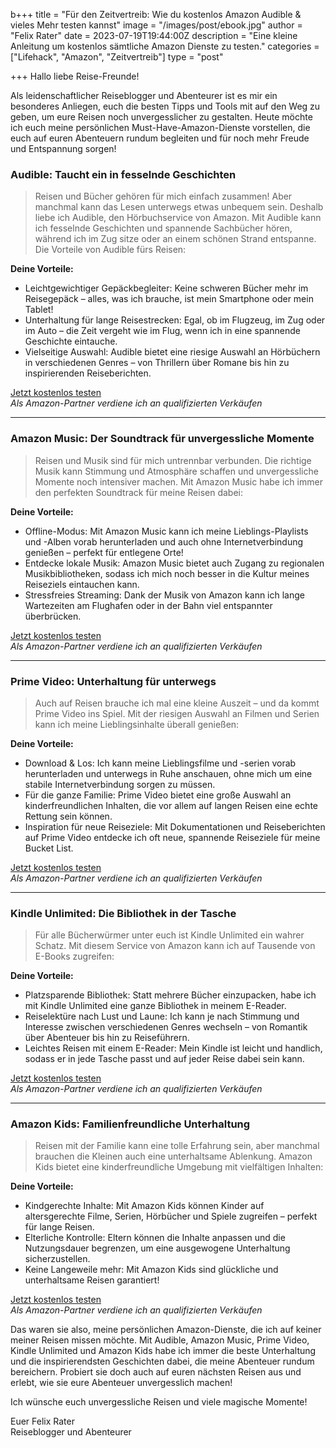 b+++
title = "Für den Zeitvertreib: Wie du kostenlos Amazon Audible & vieles Mehr testen kannst"
image = "/images/post/ebook.jpg"
author = "Felix Rater"
date = 2023-07-19T19:44:00Z
description = "Eine kleine Anleitung um kostenlos sämtliche Amazon Dienste zu testen."
categories = ["Lifehack", "Amazon", "Zeitvertreib"]
type = "post"

+++
Hallo liebe Reise-Freunde!

Als leidenschaftlicher Reiseblogger und Abenteurer ist es mir ein besonderes Anliegen, euch die besten Tipps und Tools mit auf den Weg zu geben, um eure Reisen noch unvergesslicher zu gestalten. Heute möchte ich euch meine persönlichen Must-Have-Amazon-Dienste vorstellen, die euch auf euren Abenteuern rundum begleiten und für noch mehr Freude und Entspannung sorgen!

### Audible: Taucht ein in fesselnde Geschichten

> Reisen und Bücher gehören für mich einfach zusammen! Aber manchmal kann das Lesen unterwegs etwas unbequem sein. Deshalb liebe ich Audible, den Hörbuchservice von Amazon. Mit Audible kann ich fesselnde Geschichten und spannende Sachbücher hören, während ich im Zug sitze oder an einem schönen Strand entspanne. Die Vorteile von Audible fürs Reisen:

**Deine Vorteile:**
- Leichtgewichtiger Gepäckbegleiter: Keine schweren Bücher mehr im Reisegepäck – alles, was ich brauche, ist mein Smartphone oder mein Tablet!
- Unterhaltung für lange Reisestrecken: Egal, ob im Flugzeug, im Zug oder im Auto – die Zeit vergeht wie im Flug, wenn ich in eine spannende Geschichte eintauche.
- Vielseitige Auswahl: Audible bietet eine riesige Auswahl an Hörbüchern in verschiedenen Genres – von Thrillern über Romane bis hin zu inspirierenden Reiseberichten.

[Jetzt kostenlos testen](https://www.amazon.de/dp/B00NTQ6K7E?tag=maltef06-21&linkCode=ur1)</br>
*Als Amazon-Partner verdiene ich an qualifizierten Verkäufen*

--- 

### Amazon Music: Der Soundtrack für unvergessliche Momente

> Reisen und Musik sind für mich untrennbar verbunden. Die richtige Musik kann Stimmung und Atmosphäre schaffen und unvergessliche Momente noch intensiver machen. Mit Amazon Music habe ich immer den perfekten Soundtrack für meine Reisen dabei:


**Deine Vorteile:**
- Offline-Modus: Mit Amazon Music kann ich meine Lieblings-Playlists und -Alben vorab herunterladen und auch ohne Internetverbindung genießen – perfekt für entlegene Orte!
- Entdecke lokale Musik: Amazon Music bietet auch Zugang zu regionalen Musikbibliotheken, sodass ich mich noch besser in die Kultur meines Reiseziels eintauchen kann.
- Stressfreies Streaming: Dank der Musik von Amazon kann ich lange Wartezeiten am Flughafen oder in der Bahn viel entspannter überbrücken.

[Jetzt kostenlos testen](https://www.amazon.de/music/unlimited?tag=maltef06-21)</br>
*Als Amazon-Partner verdiene ich an qualifizierten Verkäufen*

---

### Prime Video: Unterhaltung für unterwegs

> Auch auf Reisen brauche ich mal eine kleine Auszeit – und da kommt Prime Video ins Spiel. Mit der riesigen Auswahl an Filmen und Serien kann ich meine Lieblingsinhalte überall genießen:

**Deine Vorteile:**
- Download & Los: Ich kann meine Lieblingsfilme und -serien vorab herunterladen und unterwegs in Ruhe anschauen, ohne mich um eine stabile Internetverbindung sorgen zu müssen.
- Für die ganze Familie: Prime Video bietet eine große Auswahl an kinderfreundlichen Inhalten, die vor allem auf langen Reisen eine echte Rettung sein können.
- Inspiration für neue Reiseziele: Mit Dokumentationen und Reiseberichten auf Prime Video entdecke ich oft neue, spannende Reiseziele für meine Bucket List.

[Jetzt kostenlos testen](https://www.amazon.de/gp/video/primesignup?tag=maltef06-21&linkCode=ur1)</br>
*Als Amazon-Partner verdiene ich an qualifizierten Verkäufen*

---

### Kindle Unlimited: Die Bibliothek in der Tasche

> Für alle Bücherwürmer unter euch ist Kindle Unlimited ein wahrer Schatz. Mit diesem Service von Amazon kann ich auf Tausende von E-Books zugreifen:

**Deine Vorteile:**
- Platzsparende Bibliothek: Statt mehrere Bücher einzupacken, habe ich mit Kindle Unlimited eine ganze Bibliothek in meinem E-Reader.
- Reiselektüre nach Lust und Laune: Ich kann je nach Stimmung und Interesse zwischen verschiedenen Genres wechseln – von Romantik über Abenteuer bis hin zu Reiseführern.
- Leichtes Reisen mit einem E-Reader: Mein Kindle ist leicht und handlich, sodass er in jede Tasche passt und auf jeder Reise dabei sein kann.

[Jetzt kostenlos testen](https://www.amazon.de/kindle-dbs/hz/signup?&tag=maltef06-21)</br>
*Als Amazon-Partner verdiene ich an qualifizierten Verkäufen*

---

### Amazon Kids: Familienfreundliche Unterhaltung

> Reisen mit der Familie kann eine tolle Erfahrung sein, aber manchmal brauchen die Kleinen auch eine unterhaltsame Ablenkung. Amazon Kids bietet eine kinderfreundliche Umgebung mit vielfältigen Inhalten:

**Deine Vorteile:**
- Kindgerechte Inhalte: Mit Amazon Kids können Kinder auf altersgerechte Filme, Serien, Hörbücher und Spiele zugreifen – perfekt für lange Reisen.
- Elterliche Kontrolle: Eltern können die Inhalte anpassen und die Nutzungsdauer begrenzen, um eine ausgewogene Unterhaltung sicherzustellen.
- Keine Langeweile mehr: Mit Amazon Kids sind glückliche und unterhaltsame Reisen garantiert!

[Jetzt kostenlos testen](https://www.amazon.de/freetimetesten?tag=maltef06-21)</br>
*Als Amazon-Partner verdiene ich an qualifizierten Verkäufen*

Das waren sie also, meine persönlichen Amazon-Dienste, die ich auf keiner meiner Reisen missen möchte. Mit Audible, Amazon Music, Prime Video, Kindle Unlimited und Amazon Kids habe ich immer die beste Unterhaltung und die inspirierendsten Geschichten dabei, die meine Abenteuer rundum bereichern. Probiert sie doch auch auf euren nächsten Reisen aus und erlebt, wie sie eure Abenteuer unvergesslich machen!

Ich wünsche euch unvergessliche Reisen und viele magische Momente!

Euer Felix Rater<br>
Reiseblogger und Abenteurer